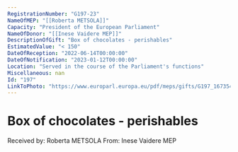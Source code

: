 ```yaml
---
RegistrationNumber: "G197-23"
NameOfMEP: "[[Roberta METSOLA]]"
Capacity: "President of the European Parliament"
NameOfDonor: "[[Inese Vaidere MEP]]"
DescriptionOfGift: "Box of chocolates - perishables"
EstimatedValue: "< 150"
DateOfReception: "2022-06-14T00:00:00"
DateOfNotification: "2023-01-12T00:00:00"
Location: "Served in the course of the Parliament's functions"
Miscellaneous: nan
Id: "197"
LinkToPhoto: "https://www.europarl.europa.eu/pdf/meps/gifts/G197_1673540232460.jpg#"
---
```


# Box of chocolates - perishables

Received by: Roberta METSOLA
From: Inese Vaidere MEP
